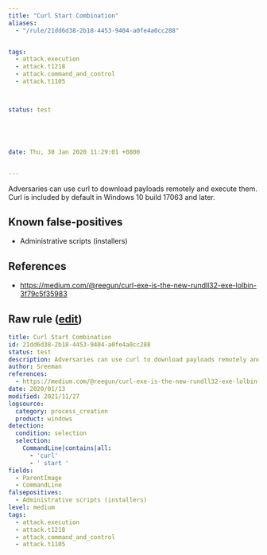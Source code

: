 ```yaml
---
title: "Curl Start Combination"
aliases:
  - "/rule/21dd6d38-2b18-4453-9404-a0fe4a0cc288"


tags:
  - attack.execution
  - attack.t1218
  - attack.command_and_control
  - attack.t1105



status: test





date: Thu, 30 Jan 2020 11:29:01 +0800


---
```


Adversaries can use curl to download payloads remotely and execute them. Curl is included by default in Windows 10 build 17063 and later.

<!--more-->


## Known false-positives

* Administrative scripts (installers)



## References

* https://medium.com/@reegun/curl-exe-is-the-new-rundll32-exe-lolbin-3f79c5f35983


## Raw rule ([edit](https://github.com/SigmaHQ/sigma/edit/master/rules/windows/process_creation/proc_creation_win_susp_curl_start_combo.yml))
```yaml
title: Curl Start Combination
id: 21dd6d38-2b18-4453-9404-a0fe4a0cc288
status: test
description: Adversaries can use curl to download payloads remotely and execute them. Curl is included by default in Windows 10 build 17063 and later.
author: Sreeman
references:
  - https://medium.com/@reegun/curl-exe-is-the-new-rundll32-exe-lolbin-3f79c5f35983
date: 2020/01/13
modified: 2021/11/27
logsource:
  category: process_creation
  product: windows
detection:
  condition: selection
  selection:
    CommandLine|contains|all:
      - 'curl'
      - ' start '
fields:
  - ParentImage
  - CommandLine
falsepositives:
  - Administrative scripts (installers)
level: medium
tags:
  - attack.execution
  - attack.t1218
  - attack.command_and_control
  - attack.t1105

```
